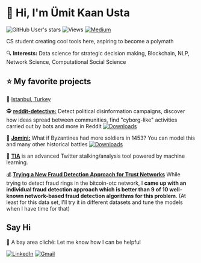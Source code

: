 # :wave: Hi, I'm Ümit Kaan Usta 

![GitHub User's stars](https://img.shields.io/github/stars/umitkaanusta?style=social) ![Views](https://komarev.com/ghpvc/?username=umitkaanusta) [![Medium](https://img.shields.io/badge/Medium-%23000000.svg?style=for-the-badge&logo=Medium&logoColor=white)](https://medium.com/@umitkaanusta)

CS student creating cool tools here, aspiring to become a polymath

:mag: **Interests:** Data science for strategic decision making, Blockchain, NLP, Network Science, Computational Social Science

## :star: My favorite projects

:round_pushpin: [Istanbul, Turkey](https://cekergezer.com/wp-content/uploads/2021/03/galata-kulesi-fotograflari-istanbul-fotograflari-cekergezer-hakan-aydin.jpg)

:detective: [**reddit-detective:**](https://github.com/umitkaanusta/reddit-detective) Detect political disinformation campaigns, discover how ideas spread between communities, find "cyborg-like" activities carried out by bots and more in Reddit [![Downloads](https://pepy.tech/badge/reddit-detective)](https://pepy.tech/project/reddit-detective)

:european_castle: [**Jomini:**](https://github.com/umitkaanusta/Jomini) What if Byzantines had more soldiers in 1453? You can model this and many other historical battles [![Downloads](https://pepy.tech/badge/jomini)](https://pepy.tech/project/jomini)

:baby_chick: [**TIA**](https://github.com/umitkaanusta/TIA) is an advanced Twitter stalking/analysis tool powered by machine learning.

:moneybag: [**Trying a New Fraud Detection Approach for Trust Networks**](https://github.com/umitkaanusta/FraudRingDetection-TrustNetworks-Trying-New-Approach) While trying to detect fraud rings in the bitcoin-otc network, I **came up with an individual fraud detection approach which is better than 9 of 10 well-known network-based fraud detection algorithms for this problem**. (At least for this data set, I'll try it in different datasets and tune the models when I have time for that)

## Say Hi

:bridge_at_night: A bay area cliché: Let me know how I can be helpful

[![LinkedIn](https://img.shields.io/badge/linkedin-%230077B5.svg?style=for-the-badge&logo=linkedin&logoColor=white)](https://linkedin.com/in/umitkaanusta)
[![Gmail](https://img.shields.io/badge/Gmail-D14836?style=for-the-badge&logo=gmail&logoColor=white)](mailto:u.kaanusta@gmail.com)
